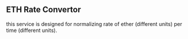 ## ETH Rate Convertor

this service is designed for normalizing rate of ether (different units) per time (different units).
